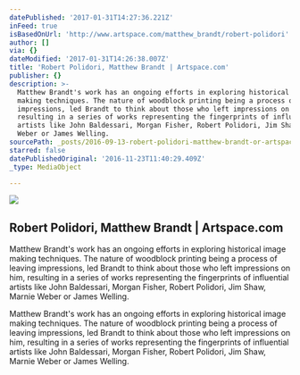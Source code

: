 ```yaml
---
datePublished: '2017-01-31T14:27:36.221Z'
inFeed: true
isBasedOnUrl: 'http://www.artspace.com/matthew_brandt/robert-polidori'
author: []
via: {}
dateModified: '2017-01-31T14:26:38.007Z'
title: 'Robert Polidori, Matthew Brandt | Artspace.com'
publisher: {}
description: >-
  Matthew Brandt's work has an ongoing efforts in exploring historical image
  making techniques. The nature of woodblock printing being a process of leaving
  impressions, led Brandt to think about those who left impressions on him,
  resulting in a series of works representing the fingerprints of influential
  artists like John Baldessari, Morgan Fisher, Robert Polidori, Jim Shaw, Marnie
  Weber or James Welling.
sourcePath: _posts/2016-09-13-robert-polidori-matthew-brandt-or-artspacecom.md
starred: false
datePublishedOriginal: '2016-11-23T11:40:29.409Z'
_type: MediaObject

---
```

<article style=""><img src="https://imgflo.herokuapp.com/graph/2b2431f8e7ba7b0/93174c7ef4c3b0811083a8e081dfe04c/noop.jpg?input=http%3A%2F%2Fd5wt70d4gnm1t.cloudfront.net%2Fmedia%2Fa-s%2Fartworks%2Fmatthew-brandt%2F27167-690260121562%2Fmatthew-brandt-robert-polidori-320x240.jpg" /><h1>Robert Polidori, Matthew Brandt | Artspace.com</h1><p>Matthew Brandt's work has an ongoing efforts in exploring historical image making techniques. The nature of woodblock printing being a process of leaving impressions, led Brandt to think about those who left impressions on him, resulting in a series of works representing the fingerprints of influential artists like John Baldessari, Morgan Fisher, Robert Polidori, Jim Shaw, Marnie Weber or James Welling.</p></article>

Matthew Brandt's work has an ongoing efforts in exploring historical image making techniques. The nature of woodblock printing being a process of leaving impressions, led Brandt to think about those who left impressions on him, resulting in a series of works representing the fingerprints of influential artists like John Baldessari, Morgan Fisher, Robert Polidori, Jim Shaw, Marnie Weber or James Welling.